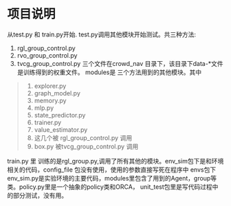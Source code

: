 # 项目说明
从test.py 和 train.py开始.
test.py调用其他模块开始测试。共三种方法:
1. rgl_group_control.py
2. rvo_group_control.py
3. tvcg_group_control.py
三个文件在crowd_nav 目录下，该目录下data-*文件是训练得到的权重文件。
modules是 三个方法用到的其他模块。其中
> 1. explorer.py
> 2. graph_model.py
> 3. memory.py 
> 4. mlp.py 
> 5. state_predictor.py
> 6. trainer.py
> 7. value_estimator.py 
> 8. 这几个被 rgl_group_control.py 调用
> 9. box.py 被tvcg_group_control.py 调用

train.py 里 训练的是rgl_group.py,调用了所有其他的模块。env_sim包下是和环境相关的代码，config_file 包没有使用，使用的参数直接写死在程序中
envs包下env_sim.py是实验环境的主要代码，modules里包含了用到的Agent，group等类。policy.py里是一个抽象的policy类和ORCA，
unit_test包里是写代码过程中的部分测试，没有用。
